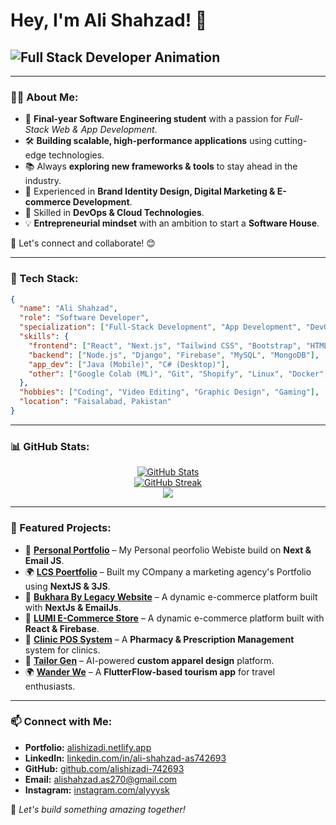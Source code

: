 # Hey, I'm Ali Shahzad! 👋

## <img src="https://readme-typing-svg.herokuapp.com?font=Fira+Code&weight=500&size=22&duration=3000&pause=1000&color=F7F7F7&vCenter=true&multiline=true&width=450&height=50&lines=Full+Stack+Web+&+App+Developer+%F0%9F%9A%80" alt="Full Stack Developer Animation" />

---

### 👨‍💻 About Me:

- 🚀 **Final-year Software Engineering student** with a passion for *Full-Stack Web & App Development*.
- 🛠 **Building scalable, high-performance applications** using cutting-edge technologies.
- 📚 Always **exploring new frameworks & tools** to stay ahead in the industry.
- 🎨 Experienced in **Brand Identity Design, Digital Marketing & E-commerce Development**.
- 🔧 Skilled in **DevOps & Cloud Technologies**.
- 💡 **Entrepreneurial mindset** with an ambition to start a **Software House**.

💬 Let's connect and collaborate! 😊

---

### 📖 Tech Stack:

```json
{
  "name": "Ali Shahzad",
  "role": "Software Developer",
  "specialization": ["Full-Stack Development", "App Development", "DevOps"],
  "skills": {
    "frontend": ["React", "Next.js", "Tailwind CSS", "Bootstrap", "HTML", "CSS"],
    "backend": ["Node.js", "Django", "Firebase", "MySQL", "MongoDB"],
    "app_dev": ["Java (Mobile)", "C# (Desktop)"],
    "other": ["Google Colab (ML)", "Git", "Shopify", "Linux", "Docker", "Kubernetes"]
  },
  "hobbies": ["Coding", "Video Editing", "Graphic Design", "Gaming"],
  "location": "Faisalabad, Pakistan"
}
```

---

### 📊 GitHub Stats:

<p align="center">
  <a href="https://github.com/alishizadi-742693">
    <img src="https://github-readme-stats.vercel.app/api?username=alishizadi-742693&show_icons=true&theme=radical&hide_border=true&count_private=true&include_all_commits=true&bg_color=0d1117" alt="GitHub Stats" />
  </a>
  <br />
  <a href="https://github.com/alishizadi-742693">
    <img src="https://github-readme-streak-stats.herokuapp.com?user=alishizadi-742693&theme=radical&hide_border=true&background=0d1117" alt="GitHub Streak" />
  </a>
  <br />
  <a href="https://github.com/alishizadi-742693">
   <img src="https://github-readme-stats.vercel.app/api/top-langs/?username=alishizadi-742693&langs_count=8&layout=compact&theme=radical&hide_border=true&bg_color=0d1117" />

  </a>
</p>

---

### 🚀 Featured Projects:

- 🎨 **[Personal Portfolio](https://alishahzad.netlify.app)** – My Personal peorfolio Webiste build on **Next & Email JS**.
- 🌍 **[LCS Poertfolio](https://lumicreativesuite.netlify.app)** – Built my COmpany a marketing agency's Portfolio using **NextJS & 3JS**.
- 🎨 **[Bukhara By Legacy Website](https://bukharabylegacy.netlify.app)** – A dynamic e-commerce platform built with **NextJs & EmailJs**.
- 🛒 **[LUMI E-Commerce Store](https://tailorgen.netlify.app)** – A dynamic e-commerce platform built with **React & Firebase**.
- 🏥 **[Clinic POS System](https://pharmacypos.netlify.app)** – A **Pharmacy & Prescription Management** system for clinics.
- 🎨 **[Tailor Gen](https://tailorgen.netlify.app)** – AI-powered **custom apparel design** platform.
- 🌍 **[Wander We](https://github.com/alishizadi-742693/WanderWe)** – A **FlutterFlow-based tourism app** for travel enthusiasts.

---

### 📫 Connect with Me:

- **Portfolio:** [alishizadi.netlify.app](https://alishizadi.netlify.app)
- **LinkedIn:** [linkedin.com/in/ali-shahzad-as742693](https://www.linkedin.com/in/ali-shahzad-as742693)
- **GitHub:** [github.com/alishizadi-742693](https://github.com/alishizadi-742693)
- **Email:** [alishahzad.as270@gmail.com](mailto:alishahzad.as270@gmail.com)
- **Instagram:** [instagram.com/alyyysk](https://www.instagram.com/alyyysk)

🚀 *Let's build something amazing together!*

